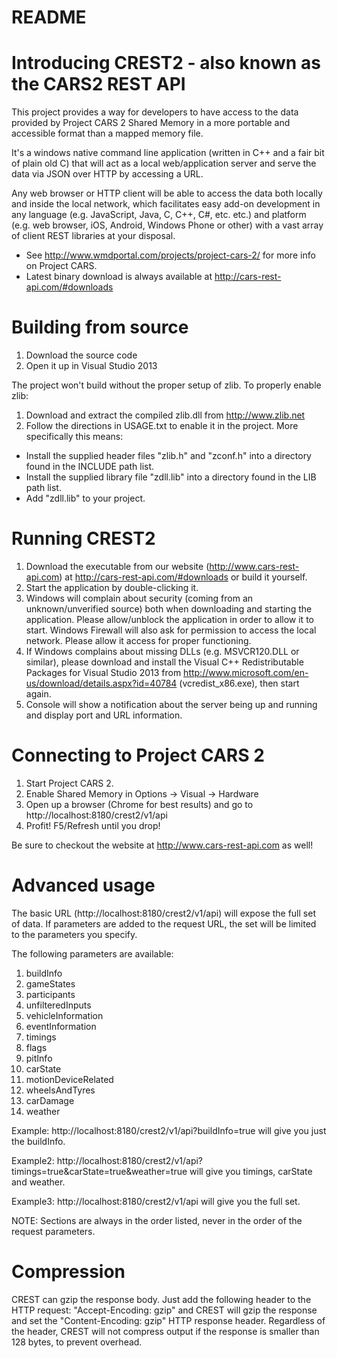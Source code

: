 # README #

# Introducing CREST2 - also known as the CARS2 REST API #

This project provides a way for developers to have access to the data provided by Project CARS 2 Shared Memory in a more portable and accessible format than a mapped memory file.

It's a windows native command line application (written in C++ and a fair bit of plain old C) that will act as a local web/application server and serve the data via JSON over HTTP by accessing a URL.

Any web browser or HTTP client will be able to access the data both locally and inside the local network, which facilitates easy add-on development in any language (e.g. JavaScript, Java, C, C++, C#, etc. etc.) and platform (e.g. web browser, iOS, Android, Windows Phone or other) with a vast array of client REST libraries at your disposal.

* See http://www.wmdportal.com/projects/project-cars-2/ for more info on Project CARS.
* Latest binary download is always available at http://cars-rest-api.com/#downloads

# Building from source

1. Download the source code
2. Open it up in Visual Studio 2013

The project won't build without the proper setup of zlib. To properly enable zlib:

1. Download and extract the compiled zlib.dll from http://www.zlib.net
2. Follow the directions in USAGE.txt to enable it in the project. More specifically this means:

  * Install the supplied header files "zlib.h" and "zconf.h" into a directory found in the INCLUDE path list.
  * Install the supplied library file "zdll.lib" into a directory found in the LIB path list.
  * Add "zdll.lib" to your project.

# Running CREST2

1. Download the executable from our website (http://www.cars-rest-api.com) at http://cars-rest-api.com/#downloads or build it yourself.
2. Start the application by double-clicking it.
3. Windows will complain about security (coming from an unknown/unverified source) both when downloading and starting the application. Please allow/unblock the application in order to allow it to start. Windows Firewall will also ask for permission to access the local network. Please allow it access for proper functioning.
4. If Windows complains about missing DLLs (e.g. MSVCR120.DLL or similar), please download and install the Visual C++ Redistributable Packages for Visual Studio 2013 from http://www.microsoft.com/en-us/download/details.aspx?id=40784 (vcredist_x86.exe), then start again.
5. Console will show a notification about the server being up and running and display port and URL information.

# Connecting to Project CARS 2

1. Start Project CARS 2.
2. Enable Shared Memory in Options -> Visual -> Hardware
3. Open up a browser (Chrome for best results) and go to http://localhost:8180/crest2/v1/api
4. Profit! F5/Refresh until you drop!

Be sure to checkout the website at http://www.cars-rest-api.com as well!

# Advanced usage

The basic URL (http://localhost:8180/crest2/v1/api) will expose the full set of data. If parameters are added to the request URL, the set will be limited to the parameters you specify.

The following parameters are available:

1. buildInfo
2. gameStates
3. participants
4. unfilteredInputs
5. vehicleInformation
6. eventInformation
7. timings
8. flags
9. pitInfo
10. carState
11. motionDeviceRelated
12. wheelsAndTyres
13. carDamage
14. weather

Example:  http://localhost:8180/crest2/v1/api?buildInfo=true will give you just the buildInfo.

Example2: http://localhost:8180/crest2/v1/api?timings=true&carState=true&weather=true will give you timings, carState and weather.

Example3: http://localhost:8180/crest2/v1/api will give you the full set.

NOTE: Sections are always in the order listed, never in the order of the request parameters.

# Compression

CREST can gzip the response body. Just add the following header to the HTTP request: "Accept-Encoding: gzip" and CREST will gzip the response and set the "Content-Encoding: gzip" HTTP response header. Regardless of the header, CREST will not compress output if the response is smaller than 128 bytes, to prevent overhead.
